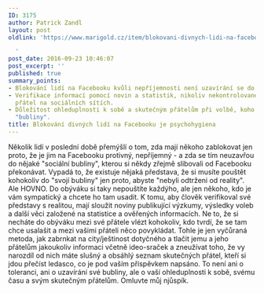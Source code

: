 ```yaml
---
ID: 3175
author: Patrick Zandl
layout: post
oldlink: 'https://www.marigold.cz/item/blokovani-divnych-lidi-na-facebooku-je-psychohygiena

  '
post_date: 2016-09-23 10:46:07
post_excerpt: ''
published: true
summary_points:
- Blokování lidí na Facebooku kvůli nepříjemnosti není uzavírání se do bubliny.
- Verifikace informací pomocí novin a statistik, nikoliv nekontrolovaného přijímání
  přátel na sociálních sítích.
- Důležitost ohleduplnosti k sobě a skutečným přátelům při volbě, koho pustit do své
  "bubliny".
title: Blokování divných lidí na Facebooku je psychohygiena
---
```


Několik lidí v poslední době přemýšlí o tom, zda mají někoho zablokovat jen proto, že je jim na Facebooku protivný, nepříjemný - a zda se tím neuzavřou do nějaké "sociální bubliny", kterou si někdy zřejmě slibovali od Facebooku překonávat. Vypadá to, že existuje nějaká představa, že si musíte pouštět kohokoliv do "svojí bubliny" jen proto, abyste "nebyli odtrženi od reality". Ale HOVNO. Do obýváku si taky nepouštíte každýho, ale jen někoho, kdo je vám sympatický a chcete ho tam usadit. K tomu, aby člověk verifikoval své představy s realitou, mají sloužit noviny publikující výzkumy, výsledky voleb a další věci založené na statistice a ověřených informacích. Ne to, že si necháte do obýváku mezi své přátele vlézt kohokoliv, kdo tvrdí, že se tam chce usalašit a mezi vašimi přáteli něco povykládat. Tohle je jen vyčůraná metoda, jak zabrnkat na city/ještinost dotyčného a tlačit jemu a jeho přátelům jakoukoliv informaci včetně ideo-sraček a zneužívat toho, že vy narozdíl od nich máte slušný a obsáhlý seznam skutečných přátel, kteří si jdou přečíst ledasco, co je pod vaším příspěvkem napsáno. To není ani o toleranci, ani o uzavírání své bubliny, ale o vaší ohleduplnosti k sobě, svému času a svým skutečným přátelům. Omluvte můj njůspík.